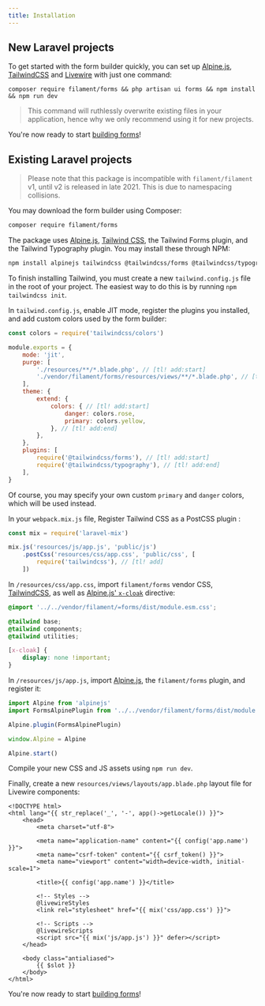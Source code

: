 ```yaml
---
title: Installation
---
```


## New Laravel projects

To get started with the form builder quickly, you can set up [Alpine.js](https://alpinejs.dev), [TailwindCSS](https://tailwindcss.com) and [Livewire](https://laravel-livewire.com) with just one command:

```
composer require filament/forms && php artisan ui forms && npm install && npm run dev
```

> This command will ruthlessly overwrite existing files in your application, hence why we only recommend using it for new projects.

You're now ready to start [building forms](building-forms)!

## Existing Laravel projects

> Please note that this package is incompatible with `filament/filament` v1, until v2 is released in late 2021. This is due to namespacing collisions.

You may download the form builder using Composer:

```bash
composer require filament/forms
```

The package uses [Alpine.js](https://alpinejs.dev),  [Tailwind CSS](https://tailwindcss.com), the Tailwind Forms plugin, and the Tailwind Typography plugin. You may install these through NPM:

```bash
npm install alpinejs tailwindcss @tailwindcss/forms @tailwindcss/typography --save-dev
```

To finish installing Tailwind, you must create a new `tailwind.config.js` file in the root of your project. The easiest way to do this is by running `npm tailwindcss init`.

In `tailwind.config.js`, enable JIT mode, register the plugins you installed, and add custom colors used by the form builder:

```js
const colors = require('tailwindcss/colors')

module.exports = {
    mode: 'jit',
    purge: [
        './resources/**/*.blade.php', // [tl! add:start]
        './vendor/filament/forms/resources/views/**/*.blade.php', // [tl! add:end]
    ],
    theme: {
        extend: {
            colors: { // [tl! add:start]
                danger: colors.rose,
                primary: colors.yellow,
            }, // [tl! add:end]
        },
    },
    plugins: [
        require('@tailwindcss/forms'), // [tl! add:start]
        require('@tailwindcss/typography'), // [tl! add:end]
    ],
}
```

Of course, you may specify your own custom `primary` and `danger` colors, which will be used instead.

In your `webpack.mix.js` file, Register Tailwind CSS as a PostCSS plugin :

```js
const mix = require('laravel-mix')

mix.js('resources/js/app.js', 'public/js')
    .postCss('resources/css/app.css', 'public/css', [
        require('tailwindcss'), // [tl! add]
    ])
```

In `/resources/css/app.css`, import `filament/forms` vendor CSS, [TailwindCSS](https://tailwindcss.com), as well as [Alpine.js' `x-cloak`](https://alpinejs.dev/directives/cloak) directive:

```css
@import '../../vendor/filament/=forms/dist/module.esm.css';

@tailwind base;
@tailwind components;
@tailwind utilities;

[x-cloak] {
    display: none !important;
}
```

In `/resources/js/app.js`, import [Alpine.js](https://alpinejs.dev), the `filament/forms` plugin, and register it:

```js
import Alpine from 'alpinejs'
import FormsAlpinePlugin from '../../vendor/filament/forms/dist/module.esm'

Alpine.plugin(FormsAlpinePlugin)

window.Alpine = Alpine

Alpine.start()
```

Compile your new CSS and JS assets using `npm run dev`.

Finally, create a new `resources/views/layouts/app.blade.php` layout file for Livewire components:

```blade
<!DOCTYPE html>
<html lang="{{ str_replace('_', '-', app()->getLocale()) }}">
    <head>
        <meta charset="utf-8">

        <meta name="application-name" content="{{ config('app.name') }}">
        <meta name="csrf-token" content="{{ csrf_token() }}">
        <meta name="viewport" content="width=device-width, initial-scale=1">

        <title>{{ config('app.name') }}</title>

        <!-- Styles -->
        @livewireStyles
        <link rel="stylesheet" href="{{ mix('css/app.css') }}">

        <!-- Scripts -->
        @livewireScripts
        <script src="{{ mix('js/app.js') }}" defer></script>
    </head>

    <body class="antialiased">
        {{ $slot }}
    </body>
</html>
```

You're now ready to start [building forms](building-forms)!
